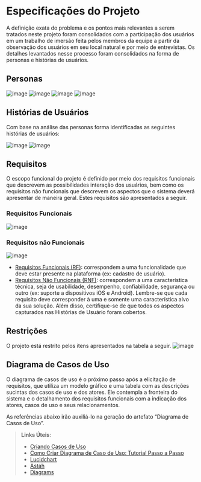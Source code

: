 # Especificações do Projeto



A definição exata do problema e os pontos mais relevantes a serem tratados neste projeto foram consolidados com a participação dos usuários em um trabalho de imersão feita pelos membros da equipe a partir da observação dos usuários em seu local natural e por meio de entrevistas. Os detalhes levantados nesse processo foram consolidados na forma de personas e histórias de usuários.  

## Personas

![image](https://user-images.githubusercontent.com/78277341/134420647-f1e9f6a9-a3fe-4892-ae6d-e8dac5877426.png)
![image](https://user-images.githubusercontent.com/78277341/134420694-392b87f7-5dd6-4096-92ff-2e4d3b4bef93.png)
![image](https://user-images.githubusercontent.com/78277341/134420763-fb66cf91-d6d7-4c44-8523-bf21a25a4cbc.png)
![image](https://user-images.githubusercontent.com/78277341/134420818-02f36ac8-d883-46c1-88c8-ee20be1fc9a9.png)



## Histórias de Usuários

Com base na análise das personas forma identificadas as seguintes histórias de usuários:

![image](https://user-images.githubusercontent.com/78277341/133940446-ae7c2e52-ecce-4c0b-a463-6ccf24e407c8.png)
![image](https://user-images.githubusercontent.com/78277341/133940521-df588d8b-2d18-417d-9608-89e304bb9774.png)


## Requisitos

O escopo funcional do projeto é definido por meio dos requisitos funcionais que descrevem as possibilidades interação dos usuários, bem como os requisitos não funcionais que descrevem os aspectos que o sistema deverá apresentar de maneira geral. Estes requisitos são apresentados a seguir. 

### Requisitos Funcionais

![image](https://user-images.githubusercontent.com/78277341/134419630-ee23844e-71a5-48c5-aa22-b0dcdd2a73f3.png)

### Requisitos não Funcionais

![image](https://user-images.githubusercontent.com/78277341/134419480-9d79c286-64fb-4d17-91da-2ac5fd452ddd.png)

- [Requisitos Funcionais
 (RF)](https://pt.wikipedia.org/wiki/Requisito_funcional):
 correspondem a uma funcionalidade que deve estar presente na
  plataforma (ex: cadastro de usuário).
- [Requisitos Não Funcionais
  (RNF)](https://pt.wikipedia.org/wiki/Requisito_n%C3%A3o_funcional):
  correspondem a uma característica técnica, seja de usabilidade,
  desempenho, confiabilidade, segurança ou outro (ex: suporte a
  dispositivos iOS e Android).
Lembre-se que cada requisito deve corresponder à uma e somente uma
característica alvo da sua solução. Além disso, certifique-se de que
todos os aspectos capturados nas Histórias de Usuário foram cobertos.

## Restrições

O projeto está restrito pelos itens apresentados na tabela a seguir.
![image](https://user-images.githubusercontent.com/78277341/134419749-207968be-272d-477a-95fb-2c349793ba01.png)


## Diagrama de Casos de Uso

O diagrama de casos de uso é o próximo passo após a elicitação de requisitos, que utiliza um modelo gráfico e uma tabela com as descrições sucintas dos casos de uso e dos atores. Ele contempla a fronteira do sistema e o detalhamento dos requisitos funcionais com a indicação dos atores, casos de uso e seus relacionamentos. 

As referências abaixo irão auxiliá-lo na geração do artefato “Diagrama de Casos de Uso”.

> **Links Úteis**:
> - [Criando Casos de Uso](https://www.ibm.com/docs/pt-br/elm/6.0?topic=requirements-creating-use-cases)
> - [Como Criar Diagrama de Caso de Uso: Tutorial Passo a Passo](https://gitmind.com/pt/fazer-diagrama-de-caso-uso.html/)
> - [Lucidchart](https://www.lucidchart.com/)
> - [Astah](https://astah.net/)
> - [Diagrams](https://app.diagrams.net/)
